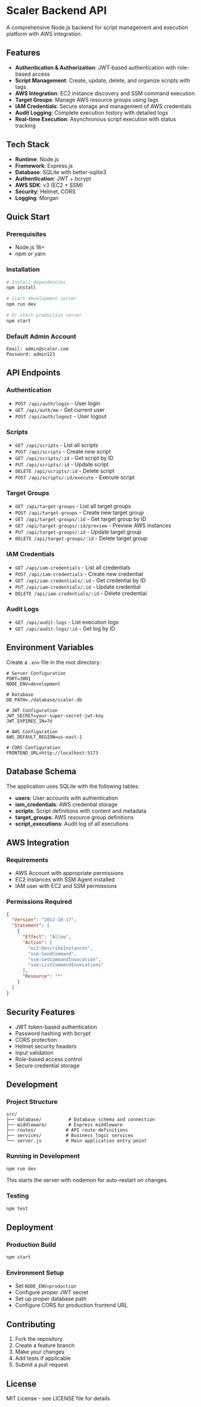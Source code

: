 # Scaler Backend API

A comprehensive Node.js backend for script management and execution platform with AWS integration.

## Features

- **Authentication & Authorization**: JWT-based authentication with role-based access
- **Script Management**: Create, update, delete, and organize scripts with tags
- **AWS Integration**: EC2 instance discovery and SSM command execution
- **Target Groups**: Manage AWS resource groups using tags
- **IAM Credentials**: Secure storage and management of AWS credentials
- **Audit Logging**: Complete execution history with detailed logs
- **Real-time Execution**: Asynchronous script execution with status tracking

## Tech Stack

- **Runtime**: Node.js
- **Framework**: Express.js
- **Database**: SQLite with better-sqlite3
- **Authentication**: JWT + bcrypt
- **AWS SDK**: v3 (EC2 + SSM)
- **Security**: Helmet, CORS
- **Logging**: Morgan

## Quick Start

### Prerequisites

- Node.js 16+ 
- npm or yarn

### Installation

```bash
# Install dependencies
npm install

# Start development server
npm run dev

# Or start production server
npm start
```

### Default Admin Account

```
Email: admin@scaler.com
Password: admin123
```

## API Endpoints

### Authentication
- `POST /api/auth/login` - User login
- `GET /api/auth/me` - Get current user
- `POST /api/auth/logout` - User logout

### Scripts
- `GET /api/scripts` - List all scripts
- `POST /api/scripts` - Create new script
- `GET /api/scripts/:id` - Get script by ID
- `PUT /api/scripts/:id` - Update script
- `DELETE /api/scripts/:id` - Delete script
- `POST /api/scripts/:id/execute` - Execute script

### Target Groups
- `GET /api/target-groups` - List all target groups
- `POST /api/target-groups` - Create new target group
- `GET /api/target-groups/:id` - Get target group by ID
- `GET /api/target-groups/:id/preview` - Preview AWS instances
- `PUT /api/target-groups/:id` - Update target group
- `DELETE /api/target-groups/:id` - Delete target group

### IAM Credentials
- `GET /api/iam-credentials` - List all credentials
- `POST /api/iam-credentials` - Create new credential
- `GET /api/iam-credentials/:id` - Get credential by ID
- `PUT /api/iam-credentials/:id` - Update credential
- `DELETE /api/iam-credentials/:id` - Delete credential

### Audit Logs
- `GET /api/audit-logs` - List execution logs
- `GET /api/audit-logs/:id` - Get log by ID

## Environment Variables

Create a `.env` file in the root directory:

```env
# Server Configuration
PORT=3001
NODE_ENV=development

# Database
DB_PATH=./database/scaler.db

# JWT Configuration
JWT_SECRET=your-super-secret-jwt-key
JWT_EXPIRES_IN=7d

# AWS Configuration
AWS_DEFAULT_REGION=us-east-1

# CORS Configuration
FRONTEND_URL=http://localhost:5173
```

## Database Schema

The application uses SQLite with the following tables:

- **users**: User accounts with authentication
- **iam_credentials**: AWS credential storage
- **scripts**: Script definitions with content and metadata
- **target_groups**: AWS resource group definitions
- **script_executions**: Audit log of all executions

## AWS Integration

### Requirements

- AWS Account with appropriate permissions
- EC2 instances with SSM Agent installed
- IAM user with EC2 and SSM permissions

### Permissions Required

```json
{
  "Version": "2012-10-17",
  "Statement": [
    {
      "Effect": "Allow",
      "Action": [
        "ec2:DescribeInstances",
        "ssm:SendCommand",
        "ssm:GetCommandInvocation",
        "ssm:ListCommandInvocations"
      ],
      "Resource": "*"
    }
  ]
}
```

## Security Features

- JWT token-based authentication
- Password hashing with bcrypt
- CORS protection
- Helmet security headers
- Input validation
- Role-based access control
- Secure credential storage

## Development

### Project Structure

```
src/
├── database/          # Database schema and connection
├── middleware/        # Express middleware
├── routes/           # API route definitions
├── services/         # Business logic services
└── server.js         # Main application entry point
```

### Running in Development

```bash
npm run dev
```

This starts the server with nodemon for auto-restart on changes.

### Testing

```bash
npm test
```

## Deployment

### Production Build

```bash
npm start
```

### Environment Setup

- Set `NODE_ENV=production`
- Configure proper JWT secret
- Set up proper database path
- Configure CORS for production frontend URL

## Contributing

1. Fork the repository
2. Create a feature branch
3. Make your changes
4. Add tests if applicable
5. Submit a pull request

## License

MIT License - see LICENSE file for details 